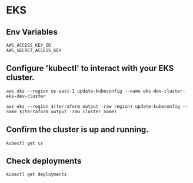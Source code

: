 # EKS 

## Env Variables
```
AWS_ACCESS_KEY_ID
AWS_SECRET_ACCESS_KEY
```

## Configure 'kubectl' to interact with your EKS cluster.
```
aws eks --region us-east-1 update-kubeconfig --name eks-dev-cluster-eks-dev-cluster
```
```
aws eks --region $(terraform output -raw region) update-kubeconfig --name $(terraform output -raw cluster_name)
```

## Confirm the cluster is up and running.
```
kubectl get cs
```

## Check deployments
```
kubectl get deployments
```